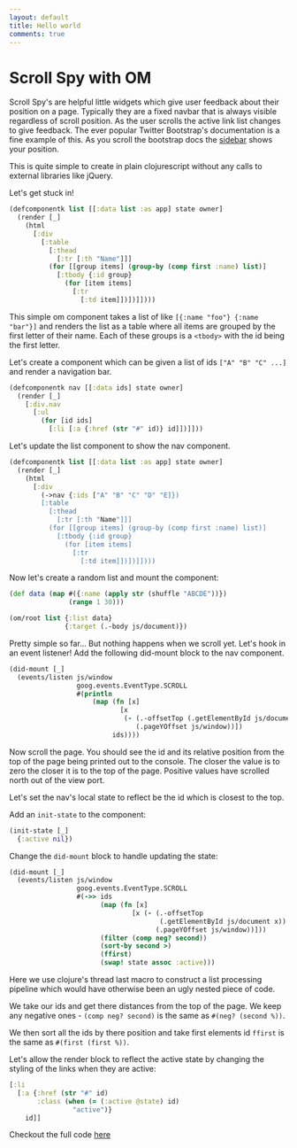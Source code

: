 ```yaml
---
layout: default
title: Hello world
comments: true
---
```


Scroll Spy with OM
==================

Scroll Spy's are helpful little widgets which give user feedback about their
position on a page. Typically they are a fixed navbar that is always visible
regardless of scroll position. As the user scrolls the active link list
changes to give feedback. The ever popular Twitter Bootstrap's documentation
is a fine example of this. As you scroll the bootstrap docs the [sidebar](http://getbootstrap.com/components) shows your position.

This is quite simple to create in plain clojurescript without any calls to
external libraries like jQuery.

Let's get stuck in!

```clojure
(defcomponentk list [[:data list :as app] state owner]
  (render [_]
    (html
      [:div
        [:table
          [:thead
            [:tr [:th "Name"]]]
          (for [[group items] (group-by (comp first :name) list)]
            [:tbody {:id group}
              (for [item items]
                [:tr
                  [:td item]])])]])))
```

This simple om component takes a list of like `[{:name "foo"} {:name "bar"}]`
and renders the list as a table where all items are grouped by the first
letter of their name. Each of these groups is a `<tbody>` with the id being
the first letter.

Let's create a component which can be given a list of ids `["A" "B" "C" ...]`
and render a navigation bar.

```clojure
(defcomponentk nav [[:data ids] state owner]
  (render [_]
    [:div.nav
      [:ul
        (for [id ids]
          [:li [:a {:href (str "#" id)} id]])]]))
```

Let's update the list component to show the nav component.

```clojure
(defcomponentk list [[:data list :as app] state owner]
  (render [_]
    (html
      [:div
        (->nav {:ids ["A" "B" "C" "D" "E]})
        [:table
          [:thead
            [:tr [:th "Name"]]]
          (for [[group items] (group-by (comp first :name) list)]
            [:tbody {:id group}
              (for [item items]
                [:tr
                  [:td item]])])]])))
```
Now let's create a random list and mount the component:

```clojure
(def data (map #({:name (apply str (shuffle "ABCDE"))})
               (range 1 30)))

(om/root list {:list data}
              {:target (.-body js/document)})
```
Pretty simple so far... But nothing happens when we scroll yet.
Let's hook in an event listener! Add the following did-mount block to
the nav component.

```clojure
(did-mount [_]
  (events/listen js/window
                 goog.events.EventType.SCROLL
                 #(println
                     (map (fn [x]
                            [x
                             (- (.-offsetTop (.getElementById js/document x))
                                (.pageYOffset js/window))])
                          ids))))
```

Now scroll the page. You should see the id and its relative position
from the top of the page being printed out to the console. The closer the value
is to zero the closer it is to the top of the page. Positive values have scrolled
north out of the view port.

Let's set the nav's local state to reflect be the id which is closest to the
top.

Add an `init-state` to the component:

```clojure
(init-state [_]
  {:active nil})
```

Change the `did-mount` block to handle updating the state:

```clojure
(did-mount [_]
  (events/listen js/window
                 goog.events.EventType.SCROLL
                 #(->> ids
                       (map (fn [x]
                               [x (- (.-offsetTop
                                      (.getElementById js/document x))
                                     (.pageYOffset js/window))]))
                       (filter (comp neg? second))
                       (sort-by second >)
                       (ffirst)
                       (swap! state assoc :active)))
```

Here we use clojure's thread last macro to construct a list processing
pipeline which would have otherwise been an ugly nested piece of code.

We take our ids and get there distances from the top of the page.
We keep any negative ones - `(comp neg? second)` is the same as
`#(neg? (second %))`.

We then sort all the ids by there position and take first elements
id `ffirst` is the same as `#(first (first %))`.

Let's allow the render block to reflect the active state by changing the styling of the links when they are active:

```clojure
[:li
  [:a {:href (str "#" id)
       :class (when (= (:active @state) id)
                "active")}
    id]]
```

Checkout the full code [here](github.com)
